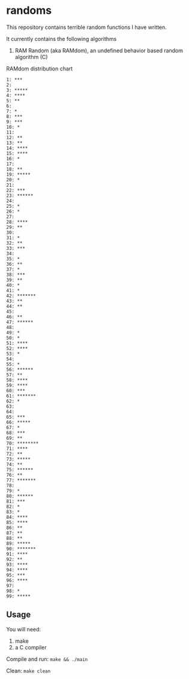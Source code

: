 # randoms
This repository contains terrible random functions I have written. 

It currently contains the following algorithms
1. RAM Random (aka RAMdom), an undefined behavior based random algorithm (C)


RAMdom distribution chart
```
1: ***
2: 
3: *****
4: ****
5: **
6: 
7: *
8: ***
9: ***
10: *
11: 
12: **
13: **
14: ****
15: ****
16: *
17: 
18: **
19: *****
20: *
21: 
22: ***
23: ******
24: 
25: *
26: *
27: 
28: ****
29: **
30: 
31: *
32: **
33: ***
34: 
35: *
36: **
37: *
38: ***
39: **
40: *
41: *
42: *******
43: **
44: **
45: 
46: **
47: ******
48: 
49: *
50: *
51: ****
52: ****
53: *
54: 
55: *
56: ******
57: **
58: ****
59: ****
60: ***
61: *******
62: *
63: 
64: 
65: ***
66: *****
67: *
68: ***
69: **
70: ********
71: ****
72: **
73: *****
74: **
75: ******
76: **
77: *******
78: 
79: *
80: ******
81: ***
82: *
83: *
84: ****
85: ****
86: **
87: **
88: **
89: *****
90: *******
91: ****
92: **
93: ****
94: ****
95: ***
96: ****
97: 
98: *
99: *****
```


## Usage
You will need: 
1. make
2. a C compiler

Compile and run: ```make && ./main```

Clean: ```make clean```

